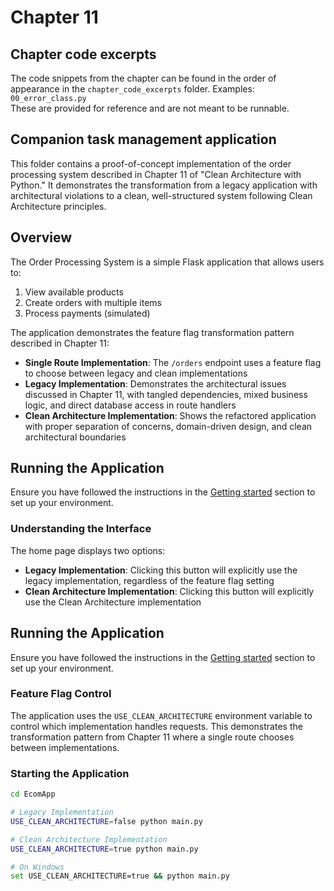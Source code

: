 # Chapter 11

## Chapter code excerpts
The code snippets from the chapter can be found in the order of appearance in the `chapter_code_excerpts` folder. Examples: `00_error_class.py`  
These are provided for reference and are not meant to be runnable.

## Companion task management application

This folder contains a proof-of-concept implementation of the order processing system described in Chapter 11 of "Clean Architecture with Python." It demonstrates the transformation from a legacy application with architectural violations to a clean, well-structured system following Clean Architecture principles.

## Overview

The Order Processing System is a simple Flask application that allows users to:

1. View available products
2. Create orders with multiple items
3. Process payments (simulated)

The application demonstrates the feature flag transformation pattern described in Chapter 11:

- **Single Route Implementation**: The `/orders` endpoint uses a feature flag to choose between legacy and clean implementations
- **Legacy Implementation**: Demonstrates the architectural issues discussed in Chapter 11, with tangled dependencies, mixed business logic, and direct database access in route handlers
- **Clean Architecture Implementation**: Shows the refactored application with proper separation of concerns, domain-driven design, and clean architectural boundaries


## Running the Application

Ensure you have followed the instructions in the [Getting started](../README.md#2-getting-started) section to set up your environment.

### Understanding the Interface

The home page displays two options:
- **Legacy Implementation**: Clicking this button will explicitly use the legacy implementation, regardless of the feature flag setting
- **Clean Architecture Implementation**: Clicking this button will explicitly use the Clean Architecture implementation


## Running the Application

Ensure you have followed the instructions in the [Getting started](../README.md#2-getting-started) section to set up your environment.

### Feature Flag Control

The application uses the `USE_CLEAN_ARCHITECTURE` environment variable to control which implementation handles requests. This demonstrates the transformation pattern from Chapter 11 where a single route chooses between implementations.

### Starting the Application

```bash
cd EcomApp

# Legacy Implementation
USE_CLEAN_ARCHITECTURE=false python main.py

# Clean Architecture Implementation  
USE_CLEAN_ARCHITECTURE=true python main.py

# On Windows
set USE_CLEAN_ARCHITECTURE=true && python main.py
```
